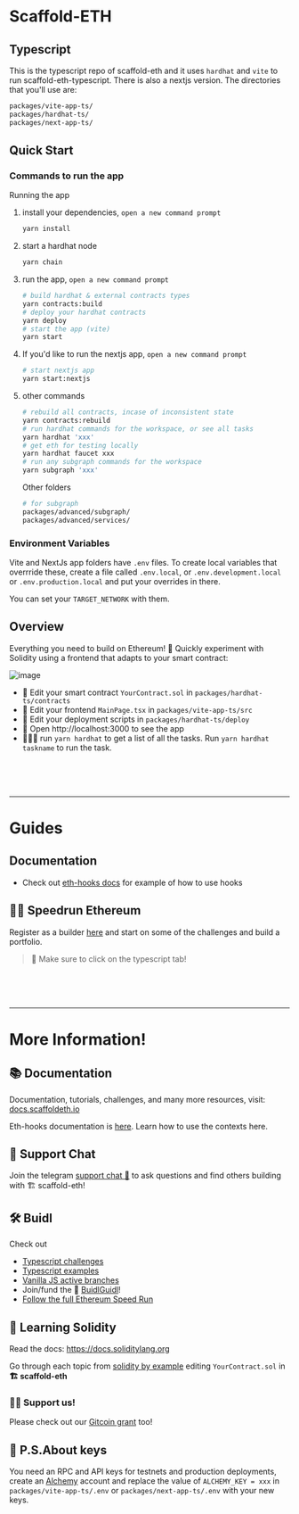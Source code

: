 # Scaffold-ETH

## Typescript

This is the typescript repo of scaffold-eth and it uses `hardhat` and `vite` to run scaffold-eth-typescript. There is also a nextjs version. The directories that you'll use are:

```bash
packages/vite-app-ts/
packages/hardhat-ts/
packages/next-app-ts/
```

## Quick Start

### Commands to run the app

Running the app

1. install your dependencies, `open a new command prompt`

   ```bash
   yarn install
   ```

2. start a hardhat node

   ```bash
   yarn chain
   ```

3. run the app, `open a new command prompt`

   ```bash
   # build hardhat & external contracts types
   yarn contracts:build
   # deploy your hardhat contracts
   yarn deploy
   # start the app (vite)
   yarn start
   ```

4. If you'd like to run the nextjs app, `open a new command prompt`

   ```bash
   # start nextjs app
   yarn start:nextjs

   ```

5. other commands

   ```bash
   # rebuild all contracts, incase of inconsistent state
   yarn contracts:rebuild
   # run hardhat commands for the workspace, or see all tasks
   yarn hardhat 'xxx'
   # get eth for testing locally
   yarn hardhat faucet xxx
   # run any subgraph commands for the workspace
   yarn subgraph 'xxx'
   ```

   Other folders

   ```bash
   # for subgraph
   packages/advanced/subgraph/
   packages/advanced/services/
   ```

### Environment Variables

Vite and NextJs app folders have `.env` files. To create local variables that overrride these, create a file called `.env.local`, or `.env.development.local` or `.env.production.local` and put your overrides in there.

You can set your `TARGET_NETWORK` with them.

## Overview

Everything you need to build on Ethereum! 🚀 Quickly experiment with Solidity using a frontend that adapts to your smart contract:

![image](https://user-images.githubusercontent.com/2653167/124158108-c14ca380-da56-11eb-967e-69cde37ca8eb.png)

- 🔏 Edit your smart contract `YourContract.sol` in `packages/hardhat-ts/contracts`
- 📝 Edit your frontend `MainPage.tsx` in `packages/vite-app-ts/src`
- 💼 Edit your deployment scripts in `packages/hardhat-ts/deploy`
- 📱 Open http://localhost:3000 to see the app
- 👷🏽‍♂️ run `yarn hardhat` to get a list of all the tasks. Run `yarn hardhat taskname` to run the task.

<br/><br/><br/>

---

# Guides

## Documentation

- Check out [eth-hooks docs](https://scaffold-eth.github.io/eth-hooks) for example of how to use hooks

## 🏃💨 Speedrun Ethereum

Register as a builder [here](https://speedrunethereum.com) and start on some of the challenges and build a portfolio.

> 🏁 Make sure to click on the typescript tab!

<br/><br/><br/>

---

# More Information!

## 📚 Documentation

Documentation, tutorials, challenges, and many more resources, visit: [docs.scaffoldeth.io](https://docs.scaffoldeth.io)

Eth-hooks documentation is [here](https://scaffold-eth.github.io/eth-hooks/). Learn how to use the contexts here.

## 💬 Support Chat

Join the telegram [support chat 💬](https://t.me/joinchat/KByvmRe5wkR-8F_zz6AjpA) to ask questions and find others building with 🏗 scaffold-eth!

## 🛠 Buidl

Check out

- [Typescript challenges](https://github.com/scaffold-eth/scaffold-eth-typescript-challenges)
- [Typescript examples](https://github.com/scaffold-eth/scaffold-eth-typescript-examples)
- [Vanilla JS active branches](https://github.com/scaffold-eth/scaffold-eth/branches/active)
- Join/fund the 🏰 [BuidlGuidl](https://BuidlGuidl.com)!
- [Follow the full Ethereum Speed Run](https://medium.com/@austin_48503/%EF%B8%8Fethereum-dev-speed-run-bd72bcba6a4c)

## 🔭 Learning Solidity

Read the docs: https://docs.soliditylang.org

Go through each topic from [solidity by example](https://solidity-by-example.org) editing `YourContract.sol` in **🏗 scaffold-eth**

### 🙏🏽 Support us!

Please check out our [Gitcoin grant](https://gitcoin.co/grants/2851/scaffold-eth) too!

## 🔐 P.S.About keys

You need an RPC and API keys for testnets and production deployments, create an [Alchemy](https://www.alchemy.com/) account and replace the value of `ALCHEMY_KEY = xxx` in `packages/vite-app-ts/.env` or `packages/next-app-ts/.env` with your new keys.

```

```
